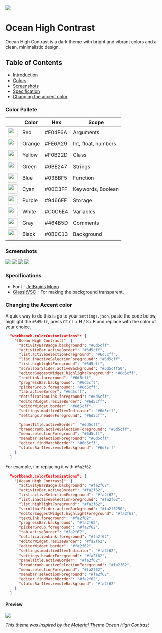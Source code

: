 ![](images/favicon.png)
# Ocean High Contrast

Ocean High Contrast is a dark theme with bright and vibrant colors and a clean, minimalistic design. 

## Table of Contents
- [Introduction](#introduction)
- [Colors](#color-pallete)
- [Screenshots](#screenshots)
- [Specification](#specifications)
- [Changing the accent color](#changing-the-accent-color)


### Color Pallete

|   | Color | Hex | Scope |
| --- | --- | --- | --- |
| <img src="images/red.png" width=30>| Red | #F04F6A | Arguments |
| <img src="images/orange.png" width=30px>| Orange | #FE6A29 | Int, float, numbers |
| <img src="images/yellow.png" width=30px>| Yellow | #F0B22D | Class |
| <img src="images/green.png" width=30px>| Green | #6BE247 | Strings | 
| <img src="images/blue.png" width=30px>| Blue | #03BBF5 | Function |
| <img src="images/cyan.png" width=30px>| Cyan | #00C3FF | Keywords, Boolean |
| <img src="images/purple.png" width=30px>| Purple | #9466FF | Storage |
| <img src="images/white.png" width=30px>| White | #C0C6E4 | Variables |
| <img src="images/gray.png" width=30px>| Gray | #464B5D | Comments |
| <img src="images/black.png" width=30px>| Black | #0B0C13 | Background |

### Screenshots

![](images/screenshot1.png)
![](images/screenshot2.png)
![](images/code-preview.png)
![](images/screenshot3.png)    

### Specifications

- Font - [JetBrains Mono](https://www.jetbrains.com/lp/mono/)
- [GlassItVSC](https://marketplace.visualstudio.com/items?itemName=s-nlf-fh.glassit) - For making the background transparent.

### Changing the Accent color

A quick way to do  this is go to your `settings.json`, paste the code below, highlight the `#6d5cff`, press <kbd>Ctrl</kbd> + <kbd>H</kbd> / <kbd>⌘</kbd>+ <kbd>H</kbd>   and replace with the color of your choice.
```json
  "workbench.colorCustomizations": {
    "[Ocean High Contrast]": {
      "activityBarBadge.background": "#6d5cff",
      "activityBar.activeBorder": "#6d5cff",
      "list.activeSelectionForeground": "#6d5cff",
      "list.inactiveSelectionForeground": "#6d5cff",
      "list.highlightForeground": "#6d5cff",
      "scrollbarSlider.activeBackground": "#6d5cff50",
      "editorSuggestWidget.highlightForeground": "#6d5cff",
      "textLink.foreground": "#6d5cff",
      "progressBar.background": "#6d5cff",
      "pickerGroup.foreground": "#6d5cff",
      "tab.activeBorder": "#6d5cff",
      "notificationLink.foreground": "#6d5cff",
      "editorWidget.resizeBorder": "#6d5cff",
      "editorWidget.border": "#6d5cff",
      "settings.modifiedItemIndicator": "#6d5cff",
      "settings.headerForeground": "#6d5cff",

      "panelTitle.activeBorder": "#6d5cff",
      "breadcrumb.activeSelectionForeground": "#6d5cff",
      "menu.selectionForeground": "#6d5cff",
      "menubar.selectionForeground": "#6d5cff",
      "editor.findMatchBorder": "#6d5cff",
      "statusBarItem.remoteBackground": "#6d5cff"
    }
  }
```

For example, i'm replacing it with `#fa2f62`


```json
  "workbench.colorCustomizations": {
    "[Ocean High Contrast]": {
      "activityBarBadge.background": "#fa2f62",
      "activityBar.activeBorder": "#fa2f62",
      "list.activeSelectionForeground": "#fa2f62",
      "list.inactiveSelectionForeground": "#fa2f62",
      "list.highlightForeground": "#fa2f62",
      "scrollbarSlider.activeBackground": "#fa2f6250",
      "editorSuggestWidget.highlightForeground": "#fa2f62",
      "textLink.foreground": "#fa2f62",
      "progressBar.background": "#fa2f62",
      "pickerGroup.foreground": "#fa2f62",
      "tab.activeBorder": "#fa2f62",
      "notificationLink.foreground": "#fa2f62",
      "editorWidget.resizeBorder": "#fa2f62",
      "editorWidget.border": "#fa2f62",
      "settings.modifiedItemIndicator": "#fa2f62",
      "settings.headerForeground": "#fa2f62",
      "panelTitle.activeBorder": "#fa2f62",
      "breadcrumb.activeSelectionForeground": "#fa2f62",
      "menu.selectionForeground": "#fa2f62",
      "menubar.selectionForeground": "#fa2f62",
      "editor.findMatchBorder": "#fa2f62",
      "statusBarItem.remoteBackground": "#fa2f62"
    }
  }
```

#### Preview
![](images/screenshot4.png)

*This theme was inspired by the [Material Theme](https://marketplace.visualstudio.com/items?itemName=Equinusocio.vsc-material-theme) Ocean High Contrast*